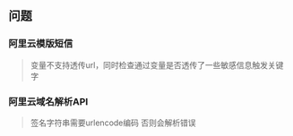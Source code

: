 ## 问题

### 阿里云模版短信

> 变量不支持透传url，同时检查通过变量是否透传了一些敏感信息触发关键字

### 阿里云域名解析API

> 签名字符串需要urlencode编码 否则会解析错误
